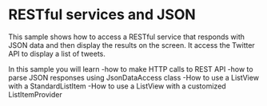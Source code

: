 # RESTful services and JSON


This sample shows how to access a RESTful service that responds with JSON data and then display the results on the screen. 
It access the Twitter API to display a list of tweets.

In this sample you will learn
-how to make HTTP calls to REST API
-how to parse JSON responses using JsonDataAccess class
-How to use a ListView with a StandardListItem
-How to use a ListView with a customized ListItemProvider